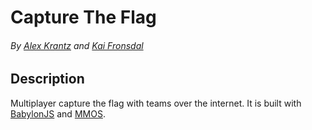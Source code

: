 # Capture The Flag
###### By [Alex Krantz](https://github.com/akrantz01) and [Kai Fronsdal](https://github.com/kaifronsdal)

## Description
Multiplayer capture the flag with teams over the internet. It is built with [BabylonJS](https://github.com/BabylonJS/Babylon.js) and [MMOS](https://github.com/akrantz01/mmos).
